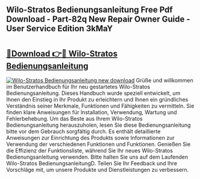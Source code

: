 ## Wilo-Stratos Bedienungsanleitung Free Pdf Download - Part-82q New Repair Owner Guide - User Service Edition 3kMaY

# <h2><a href="http://df5hc1q.blite.top/?on=Wilo-Stratos+Bedienungsanleitung">🔗Download 👉🔴 Wilo-Stratos Bedienungsanleitung</a></h2>

[![Wilo-Stratos Bedienungsanleitung new download](https://i.imgur.com/lujVjoI.png)](http://df5hc1q.blite.top/?on=Wilo-Stratos+Bedienungsanleitung)
Grüße und willkommen im Benutzerhandbuch für Ihr neu gestartetes Wilo-Stratos Bedienungsanleitung. Dieses Handbuch wurde speziell entwickelt, um Ihnen den Einstieg in Ihr Produkt zu erleichtern und Ihnen ein gründliches Verständnis seiner Merkmale, Funktionen und Fähigkeiten zu vermitteln. Sie finden klare Anweisungen für Installation, Verwendung, Wartung und Fehlerbehebung. Um das Beste aus Ihrem Wilo-Stratos Bedienungsanleitung herauszuholen, lesen Sie diese Bedienungsanleitung bitte vor dem Gebrauch sorgfältig durch. Es enthält detaillierte Anweisungen zur Einrichtung des Produkts sowie Informationen zur Verwendung der verschiedenen Funktionen und Funktionen. Genießen Sie die Effizienz der Funktionsliste, während Sie Ihr neues Wilo-Stratos Bedienungsanleitung verwenden. Bitte halten Sie uns auf dem Laufenden Wilo-Stratos BedienungsanleitungD. Teilen Sie Ihr Feedback und Ihre Vorschläge mit, um unsere Produkte und Dienstleistungen zu verbessern.
